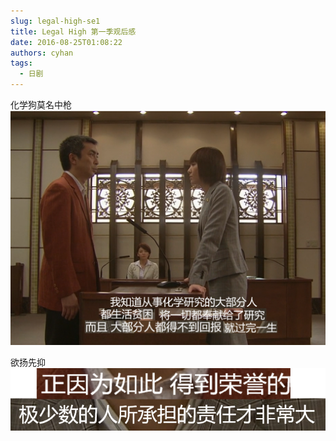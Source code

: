 ```yaml
---
slug: legal-high-se1
title: Legal High 第一季观后感
date: 2016-08-25T01:08:22
authors: cyhan
tags:
  - 日剧
---
```


化学狗莫名中枪
![又黑化学狗](ligohi1.png)

<!-- truncate -->

欲扬先抑
![美好的理想](ligohi2.png)
